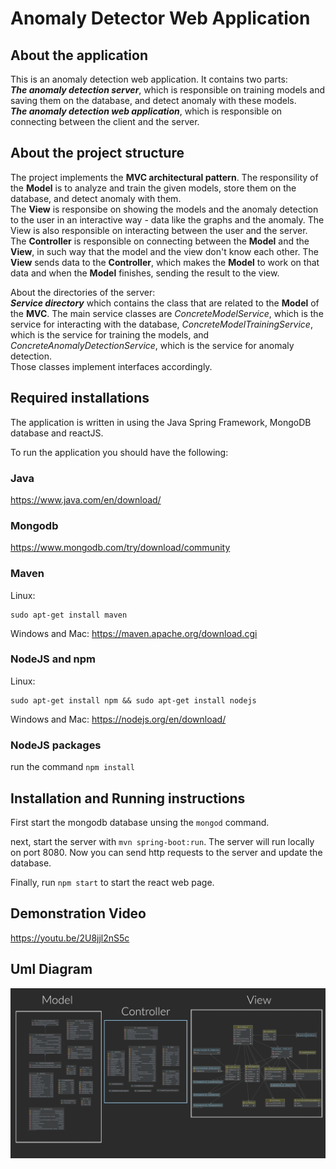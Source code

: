 # Anomaly Detector Web Application
About the application
---------------------
This is an anomaly detection web application. It contains two parts:  
***The anomaly detection server***, which is responsible on training models and saving them on the database, and detect anomaly with these models.  
***The anomaly detection web application***, which is responsible on connecting between the client and the server.    

About the project structure
---------------------------
The project implements the **MVC architectural pattern**.
The responsility of the **Model** is to analyze and train the given models, store them on the database, and detect anomaly with them.  
The **View** is responsibe on showing the models and the anomaly detection to the user in an interactive way - data like the graphs and the anomaly. The View is also responsible on interacting between the user and the server.  
The **Controller** is responsible on connecting between the **Model** and the **View**, in such way that the model and the view don't know each other. The **View** sends data to the **Controller**, which makes the **Model** to work on that data and when the **Model** finishes, sending the result to the view.  
  
About the directories of the server:  
***Service directory*** which contains the class that are related to the **Model** of the **MVC**. The main service classes are *ConcreteModelService*, which is the service for interacting with the database,
*ConcreteModelTrainingService*, which is the service for training the models, and *ConcreteAnomalyDetectionService*, which is the service for anomaly detection.  
Those classes implement interfaces accordingly.  

Required installations
----------------------
The application is written in using the Java Spring Framework, MongoDB database and reactJS.

To run the application you should have the following:  
### Java
https://www.java.com/en/download/

### Mongodb
https://www.mongodb.com/try/download/community

### Maven

Linux:
```
sudo apt-get install maven
```
Windows and Mac:
https://maven.apache.org/download.cgi

### NodeJS and npm

Linux:
```
sudo apt-get install npm && sudo apt-get install nodejs
```
Windows and Mac:
https://nodejs.org/en/download/

### NodeJS packages
run the command ```npm install```


Installation and Running instructions
-------------------------------------
First start the mongodb database unsing the ```mongod``` command.

next, start the server with ```mvn spring-boot:run```. The server will run locally on port 8080.
Now you can send http requests to the server and update the database.

Finally, run ```npm start``` to start the react web page.

Demonstration Video
----------------
https://youtu.be/2U8jjl2nS5c

Uml Diagram
----------------
![Screenshot](diag.png)  
  




